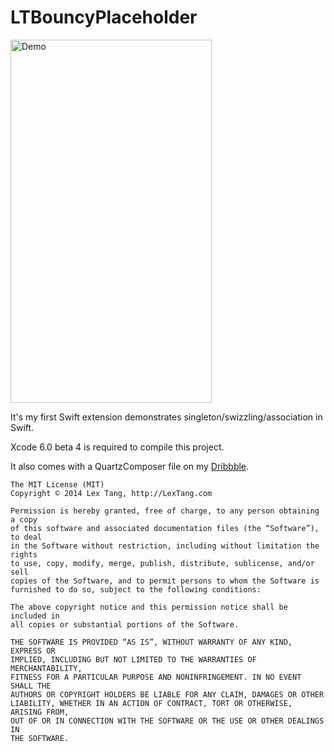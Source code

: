 # LTBouncyPlaceholder

<img src="https://cloud.githubusercontent.com/assets/219689/3242824/e3d3f00e-f14f-11e3-8028-08327d011499.gif" width="322" height="581" alt="Demo"/>

It's my first Swift extension demonstrates singleton/swizzling/association in Swift.

Xcode 6.0 beta 4 is required to compile this project.

It also comes with a QuartzComposer file on my <a href="https://dribbble.com/shots/1571790-Bouncy-placeholder">Dribbble</a>.

```
The MIT License (MIT)
Copyright © 2014 Lex Tang, http://LexTang.com

Permission is hereby granted, free of charge, to any person obtaining a copy
of this software and associated documentation files (the “Software”), to deal
in the Software without restriction, including without limitation the rights
to use, copy, modify, merge, publish, distribute, sublicense, and/or sell
copies of the Software, and to permit persons to whom the Software is
furnished to do so, subject to the following conditions:

The above copyright notice and this permission notice shall be included in
all copies or substantial portions of the Software.

THE SOFTWARE IS PROVIDED “AS IS”, WITHOUT WARRANTY OF ANY KIND, EXPRESS OR
IMPLIED, INCLUDING BUT NOT LIMITED TO THE WARRANTIES OF MERCHANTABILITY,
FITNESS FOR A PARTICULAR PURPOSE AND NONINFRINGEMENT. IN NO EVENT SHALL THE
AUTHORS OR COPYRIGHT HOLDERS BE LIABLE FOR ANY CLAIM, DAMAGES OR OTHER
LIABILITY, WHETHER IN AN ACTION OF CONTRACT, TORT OR OTHERWISE, ARISING FROM,
OUT OF OR IN CONNECTION WITH THE SOFTWARE OR THE USE OR OTHER DEALINGS IN
THE SOFTWARE.
```